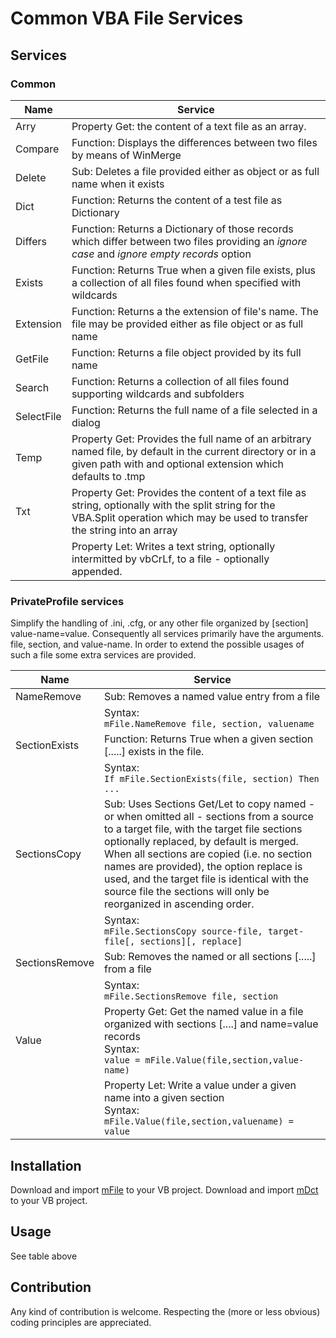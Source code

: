 # Common VBA File Services
## Services
### Common

| Name           | Service                                    |
| -------------- | ------------------------------------------ |
| Arry           | Property Get: the content of a text file as an array.|
| Compare        | Function: Displays the differences between two files by means of WinMerge |
| Delete         | Sub: Deletes a file provided either as object or as full name when it exists  |
| Dict           | Function: Returns the content of a test file as Dictionary |
| Differs        | Function: Returns a Dictionary of those records which differ between two files providing an _ignore case_ and _ignore empty records_ option |
| Exists         | Function: Returns True when a given file exists, plus a collection of all files found when specified with wildcards |
| Extension      | Function: Returns a the extension of file's name. The file may be provided either as file object or as full name|
| GetFile        | Function: Returns a file object provided by its full name |
| Search         | Function: Returns a collection of all files found supporting wildcards and subfolders | 
| SelectFile     | Function: Returns the full name of a file selected in a dialog |
| Temp           | Property Get: Provides the full name of an arbitrary named file, by default in the current directory or in a given path with and optional extension which defaults to .tmp | 
| Txt            | Property Get: Provides the content of a text file as string, optionally with the split string for the VBA.Split operation which may be used to transfer the string into an array |
|                | Property Let: Writes a text string, optionally intermitted by vbCrLf, to a file - optionally appended. |

### PrivateProfile services
Simplify the handling of .ini, .cfg, or any other file organized by [section] value-name=value. Consequently all services primarily have the arguments. file, section, and value-name. In order to extend the possible usages of such a file some extra services are provided. 

| Name           | Service                                      |
| -------------- | -------------------------------------------- |
| NameRemove     | Sub: Removes a named value entry from a file |
|                | Syntax:<br>`mFile.NameRemove file, section, valuename` |
| SectionExists  | Function: Returns True when a given section [.....] exists in the file. |
|                | Syntax:<br>`If mFile.SectionExists(file, section) Then ...`|
| SectionsCopy   | Sub: Uses Sections Get/Let to copy named - or when omitted all - sections from a source to a target file, with the target file sections optionally replaced, by default is merged. When all sections are copied (i.e. no section names are provided), the option replace is used, and the target file is identical with the source file the sections will only be reorganized in ascending order. |
|                | Syntax:<br>`mFile.SectionsCopy source-file, target-file[, sections][, replace]`|
| SectionsRemove | Sub: Removes the named or all sections [.....] from a file |
|                | Syntax:<br>`mFile.SectionsRemove file, section`
| Value          | Property Get: Get the named value in a file organized with sections [....] and name=value records<br>Syntax:<br>`value = mFile.Value(file,section,value-name)` |
|                | Property Let: Write a value under a given name into a given section<br>Syntax:<br>`mFile.Value(file,section,valuename) = value` |

## Installation
Download and import [mFile][1] to your VB project.
Download and import [mDct][2] to your VB project.
## Usage
See table above

## Contribution
Any kind of contribution is welcome. Respecting the (more or less obvious) coding principles are appreciated.

[1]:https://gitcdn.link/repo/warbe-maker/Common-VBA-File-Services/master/mFile.bas
[2]:https://gitcdn.link/repo/warbe-maker/Common-VBA-Directory-Services/master/mDct.bas